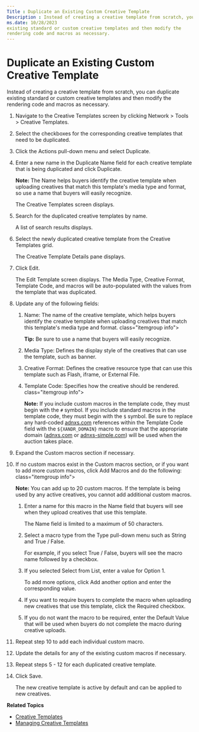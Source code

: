 ```yaml
---
Title : Duplicate an Existing Custom Creative Template
Description : Instead of creating a creative template from scratch, you can duplicate
ms.date: 10/28/2023
existing standard or custom creative templates and then modify the
rendering code and macros as necessary.
---
```



# Duplicate an Existing Custom Creative Template



Instead of creating a creative template from scratch, you can duplicate
existing standard or custom creative templates and then modify the
rendering code and macros as necessary.

>

1.  Navigate to the
    Creative Templates screen by
    clicking
    Network
    \> Tools \>
    Creative
    Templates.
2.  Select the checkboxes for the corresponding
    creative templates that need to be duplicated.
3.  Click the
    Actions pull-down menu and select
    Duplicate.
4.  Enter a new name in the
    Duplicate Name field for each
    creative template that is being duplicated and click
    Duplicate.
    

    

    <b>Note:</b> The
    Name helps buyers identify the
    creative template when uploading creatives that match this
    template's media type and format, so use a name that buyers will
    easily recognize.

    

    

    

    The Creative Templates screen
    displays.

    
5.  Search for the duplicated creative templates by
    name.
    

    A list of search results displays.

    
6.  Select the newly duplicated creative template
    from the Creative Templates
    grid.
    

    The Creative Template Details
    pane displays.

    
7.  Click
    Edit.
    

    The Edit Template screen
    displays. The Media Type,
    Creative
    Format, Template Code, and
    macros will be auto-populated with the values from the template that
    was duplicated.

    
8.  Update any of the following fields:
    1.  <span id="duplicate-an-existing-custom-template__d119e38"><span id="duplicate-an-existing-custom-template__d119e40"
        class="ph cmd">Name: The name
        of the creative template, which helps buyers identify the
        creative template when uploading creatives that match this
        template's media type and format.
        class="itemgroup info">

        

        <b>Tip:</b> Be sure to use a name that
        buyers will easily recognize.

        

        
    2.  <span id="duplicate-an-existing-custom-template__d119e52"><span id="duplicate-an-existing-custom-template__d119e54"
        class="ph cmd">Media Type:
        Defines the display style of the creatives that can use the
        template, such as banner.
    3.  <span id="duplicate-an-existing-custom-template__d119e60"><span id="duplicate-an-existing-custom-template__d119e62"
        class="ph cmd">Creative
        Format: Defines the creative resource type that can use
        this template such as Flash, iframe, or External
        File.
    4.  <span id="duplicate-an-existing-custom-template__d119e68"><span id="duplicate-an-existing-custom-template__d119e70"
        class="ph cmd">Template Code:
        Specifies how the creative should be rendered.
        class="itemgroup info">

        

        <b>Note:</b> If you include custom
        macros in the template code, they must begin with the `#`
        symbol. If you include standard macros in the template code,
        they must begin with the `$` symbol. Be sure to replace any
        hard-coded
        <a href="http://adnxs.com/" class="xref" target="_blank">adnxs.com</a>
        references within the Template
        Code field with the `${XANDR_DOMAIN}` macro to ensure
        that the appropriate domain
        (<a href="http://adnxs.com/" class="xref" target="_blank">adnxs.com</a>
        or <a href="http://adnxs-simple.com/" class="xref"
        target="_blank">adnxs-simple.com</a>) will be used when the
        auction takes place.

        

        
9.  <span id="duplicate-an-existing-custom-template__d120e33"
    class="ph cmd">Expand the Custom
    macros section if necessary.
10. <span id="duplicate-an-existing-custom-template__d120e42"
    class="ph cmd">If no custom macros exist in the
    Custom macros section, or if
    you want to add more custom macros, click
    Add Macros and do the
    following:
    class="itemgroup info">

    

    <b>Note:</b> You can add up to 20 custom
    macros. If the template is being used by any active creatives, you
    cannot add additional custom macros.

    

    

    1.  Enter a name for this macro in the
        Name field that buyers will
        see when they upload creatives that use this template.
        

        The Name field is limited to a
        maximum of 50 characters.

        
    2.  Select a macro type from the
        Type pull-down menu such as
        String and
        True / False.
        <div class="itemgroup stepxmp">

        For example, if you select True /
        False, buyers will see the macro name followed by a
        checkbox.

        
    3.  If you selected
        Select from List, enter a
        value for Option 1.
        

        To add more options, click Add
        another option and enter the corresponding value.

        
    4.  If you want to require buyers to complete
        the macro when uploading new creatives that use this template,
        click the Required
        checkbox.
    5.  If you do not want the macro to be
        required, enter the Default
        Value that will be used when buyers do not complete the
        macro during creative uploads.
11. Repeat step 10 to add each individual custom
    macro.
12. <span id="duplicate-an-existing-custom-template__d120e135"
    class="ph cmd">Update the details for any of the existing custom
    macros if necessary.
13. Repeat steps 5 - 12 for each duplicated
    creative template.
14. Click
    Save.
    

    The new creative template is active by default and can be applied to
    new creatives.

    



>

**Related Topics**

- <a href="creative-templates.md" class="xref"
  title="If you want to customize the way creatives render, you can create your own templates from scratch, or you can copy Xandr standard templates and modify them to fit your needs.">Creative
  Templates</a>
- <a href="managing-creative-templates.md" class="xref"
  title="You can use the Creative Templates screen to view all corresponding details for each standard and custom creative template.">Managing
  Creative Templates</a>






